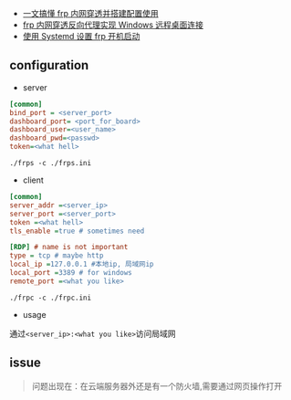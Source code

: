 - [一文搞懂 frp 内网穿透并搭建配置使用](https://developer.aliyun.com/article/853534)
- [frp 内网穿透反向代理实现 Windows 远程桌面连接](https://geomatlab.com/frp-windows-rdp/)
- [使用 Systemd 设置 frp 开机启动](https://notfound.cn/posts/systemd-frp/)

## configuration

- server

```ini
[common]
bind_port = <server_port>
dashboard_port= <port_for_board>
dashboard_user=<user_name>
dashboard_pwd=<passwd>
token=<what hell>
```

`./frps -c ./frps.ini`

- client

```ini
[common]
server_addr =<server_ip>
server_port =<server_port>
token =<what hell>
tls_enable =true # sometimes need

[RDP] # name is not important
type = tcp # maybe http
local_ip =127.0.0.1 #本地ip, 局域网ip
local_port =3389 # for windows
remote_port =<what you like>
```
`./frpc -c ./frpc.ini`

- usage

通过`<server_ip>:<what you like>`访问局域网

## issue

> 问题出现在：在云端服务器外还是有一个防火墙,需要通过网页操作打开
